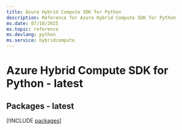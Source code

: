```yaml
---
title: Azure Hybrid Compute SDK for Python
description: Reference for Azure Hybrid Compute SDK for Python
ms.date: 07/10/2025
ms.topic: reference
ms.devlang: python
ms.service: hybridcompute
---
```

# Azure Hybrid Compute SDK for Python - latest
## Packages - latest
[!INCLUDE [packages](hybrid-compute-index.md)]